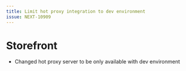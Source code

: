 ```yaml
---
title: Limit hot proxy integration to dev environment
issue: NEXT-10909
---
```

# Storefront
* Changed hot proxy server to be only available with dev environment
